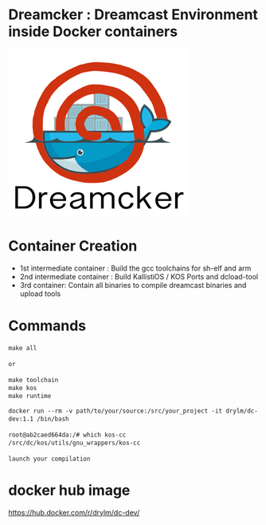 [dc-logo]: https://github.com/Bhaal22/dc-dev/blob/master/resources/dreamcker.png "Dreamcker"

# Dreamcker : Dreamcast Environment inside Docker containers

![alt text][dc-logo]


# Container Creation
 * 1st intermediate container : Build the gcc toolchains for sh-elf and arm
 * 2nd intermediate container : Build KallistiOS / KOS Ports and dcload-tool
 * 3rd container: Contain all binaries to compile dreamcast binaries and upload tools
 
# Commands

```
make all

or

make toolchain
make kos
make runtime
```

```
docker run --rm -v path/to/your/source:/src/your_project -it drylm/dc-dev:1.1 /bin/bash

root@ab2caed664da:/# which kos-cc
/src/dc/kos/utils/gnu_wrappers/kos-cc

launch your compilation
```

# docker hub image

 https://hub.docker.com/r/drylm/dc-dev/


